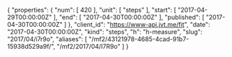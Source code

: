{
  "properties": {
    "num": [
      420
    ],
    "unit": [
      "steps"
    ],
    "start": [
      "2017-04-29T00:00:00Z"
    ],
    "end": [
      "2017-04-30T00:00:00Z"
    ],
    "published": [
      "2017-04-30T00:00:00Z"
    ]
  },
  "client_id": "https://www-api.jvt.me/fit",
  "date": "2017-04-30T00:00:00Z",
  "kind": "steps",
  "h": "h-measure",
  "slug": "2017/04/i7r9o",
  "aliases": [
    "/mf2/43121978-4685-4cad-91b7-15938d529a9f/",
    "/mf2/2017/04/I7R9o"
  ]
}
